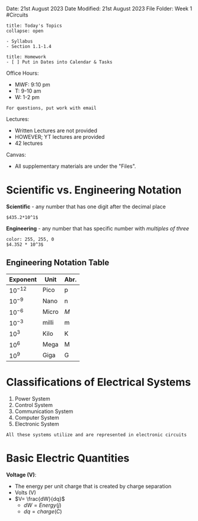 Date: 21st August 2023
Date Modified: 21st August 2023
File Folder: Week 1
#Circuits

```ad-abstract
title: Today's Topics
collapse: open

- Syllabus
- Section 1.1-1.4

```

```ad-note
title: Homework
- [ ] Put in Dates into Calendar & Tasks
```

Office Hours:
- MWF: 9:10 pm
- T: 9-10 am
- W: 1-2 pm

```ad-important
For questions, put work with email
```

Lectures:
- Written Lectures are not provided
- HOWEVER; YT lectures are provided
- 42 lectures

Canvas:
- All supplementary materials are under the "Files".

# Scientific vs. Engineering Notation

**Scientific** - any number that has one digit after the decimal place

```ad-example
$435.2*10^1$
```

**Engineering** - any number that has specific number with *multiples of three*

```ad-example
color: 255, 255, 0
$4.352 * 10^3$
```

## Engineering Notation Table

| Exponent   | Unit  | Abr. |
| ---------- | ----- | ---- |
| $10^{-12}$ | Pico  | p    |
| $10^{-9}$  | Nano  | n    |
| $10^{-6}$  | Micro | $M$  |
| $10^{-3}$  | milli | m    |
| $10^3$     | Kilo  | K    |
| $10^6$     | Mega  | M    |
| $10^9$     | Giga  | G     |

# Classifications of Electrical Systems

1. Power System
2. Control System
3. Communication System
4. Computer System
5. Electronic System

```ad-important
All these systems utilize and are represented in electronic circuits
```

# Basic Electric Quantities

**Voltage (V)**: 
- The energy per unit charge that is created by charge separation
-  Volts (V)
- $V= \frac{dW}{dq}$
	- $dW = Energy (j)$
	- $dq = charge (C)$
